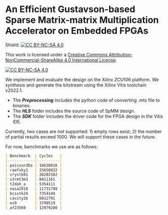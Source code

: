 # An Efficient Gustavson-based Sparse Matrix-matrix Multiplication Accelerator on Embedded FPGAs

Shield: [![CC BY-NC-SA 4.0][cc-by-nc-sa-shield]][cc-by-nc-sa]

This work is licensed under a
[Creative Commons Attribution-NonCommercial-ShareAlike 4.0 International License][cc-by-nc-sa].

[![CC BY-NC-SA 4.0][cc-by-nc-sa-image]][cc-by-nc-sa]

[cc-by-nc-sa]: http://creativecommons.org/licenses/by-nc-sa/4.0/
[cc-by-nc-sa-image]: https://licensebuttons.net/l/by-nc-sa/4.0/88x31.png
[cc-by-nc-sa-shield]: https://img.shields.io/badge/License-CC%20BY--NC--SA%204.0-lightgrey.svg

We implement and evaluate the design on the Xilinx ZCU106 platform. We synthesis and generate the bitstream using the Xilinx Vitis toolchain v2022.1.

+ The ***Preprocessing*** includes the python code of converting .mtx file to binaries.
+ The ***HLS*** folder includes the source code of SpMM design. 
+ The ***SDK*** folder includes the driver code for the FPGA design in the Vitis IDE.  

Currently, two cases are not supported: 1) empty rows exist; 2) the number of partial results exceed 1000. We will support these cases in the future.

For now, benchmarks we use are as follows:

```markdown
| Benchmark  | Cycles   |
|------------|----------|
| poisson3Da | 16638816 |
| raefsky1   | 25658832 |
| crystk01   | 20202582 |
| s3rmt3m3   | 8411161  |
| t2dah_a    | 5354111  |
| nasa2910   | 11731798 |
| bcsstk24   | 7354144  |
| cavity26   | 6012791  |
| ex9        | 3790519  |
| af23560    | 13979280 |
```